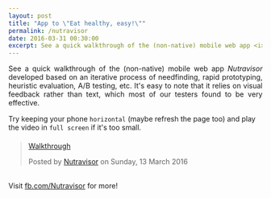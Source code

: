 ```yaml
---
layout: post
title: "App to \"Eat healthy, easy!\""
permalink: /nutravisor
date: 2016-03-31 00:30:00
excerpt: See a quick walkthrough of the (non-native) mobile web app <i>Nutravisor</i> developed based on an iterative process of needfinding, rapid prototyping, heuristic evaluation, A/B testing, etc. It's easy to note that it relies on visual feedback rather than text, which most of our testers found to be very effective.<br/>
---
```


<div align="justify" style="margin-bottom:15px;">See a quick walkthrough of the (non-native) mobile web app <i>Nutravisor</i> developed based on an iterative process of needfinding, rapid prototyping, heuristic evaluation, A/B testing, etc. It's easy to note that it relies on visual feedback rather than text, which most of our testers found to be very effective.</div>

Try keeping your phone ``horizontal`` (maybe refresh the page too) and play the video in ``full screen`` if it's too small.

<div id="fb-root" style="margin-top:20px;"></div>
<script>
	(function(d, s, id) {
		var js, fjs = d.getElementsByTagName(s)[0];
		if (d.getElementById(id)) return;
		js = d.createElement(s); js.id = id;
		js.src = "//connect.facebook.net/en_GB/sdk.js#xfbml=1&version=v2.5&appId=1001781666544993";
		fjs.parentNode.insertBefore(js, fjs);
	}(document, 'script', 'facebook-jssdk'));
</script>
<div class="fb-video" data-href="https://www.facebook.com/Nutravisor/videos/526430807539546/" data-width="475">
	<div class="fb-xfbml-parse-ignore">
		<blockquote cite="https://www.facebook.com/Nutravisor/videos/526430807539546/">
			<a href="https://www.facebook.com/Nutravisor/videos/526430807539546/">Walkthrough</a>
			<p></p>Posted by <a href="https://www.facebook.com/Nutravisor/">Nutravisor</a> on Sunday, 13 March 2016
		</blockquote>
	</div>
</div>

<br/>
Visit <a href="http://fb.com/Nutravisor">fb.com/Nutravisor</a> for more!